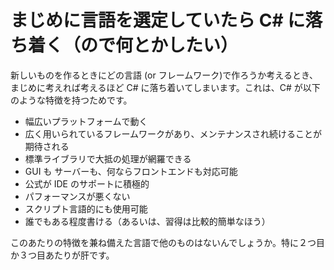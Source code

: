 # まじめに言語を選定していたら C# に落ち着く（ので何とかしたい）

新しいものを作るときにどの言語 (or フレームワーク)で作ろうか考えるとき、まじめに考えれば考えるほど C# に落ち着いてしまいます。これは、C# が以下のような特徴を持つためです。

- 幅広いプラットフォームで動く
- 広く用いられているフレームワークがあり、メンテナンスされ続けることが期待される
- 標準ライブラリで大抵の処理が網羅できる
- GUI も サーバーも、何ならフロントエンドも対応可能
- 公式が IDE のサポートに積極的
- パフォーマンスが悪くない
- スクリプト言語的にも使用可能
- 誰でもある程度書ける（あるいは、習得は比較的簡単なほう）

このあたりの特徴を兼ね備えた言語で他のものはないんでしょうか。特に２つ目か３つ目あたりが肝です。
